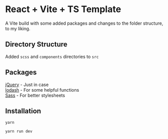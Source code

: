 # React + Vite + TS Template

A Vite build with some added packages and changes to the folder structure, to my liking.

## Directory Structure

Added `scss` and `components` directories to `src`

## Packages

[jQuery](https://github.com/jquery/jquery) - Just in case\
[lodash](https://github.com/lodash/lodash) - For some helpful functions\
[Sass](https://github.com/sass/sass) - For better stylesheets

## Installation

`yarn`

`yarn run dev`
